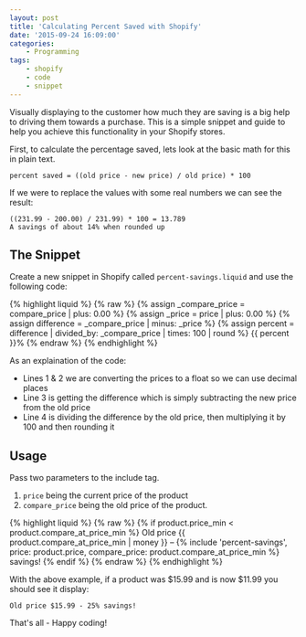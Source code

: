 ```yaml
---
layout: post
title: 'Calculating Percent Saved with Shopify'
date: '2015-09-24 16:09:00'
categories:
    - Programming
tags:
    - shopify
    - code
    - snippet
---
```


Visually displaying to the customer how much they are saving is a big help to driving them towards a purchase. This is a simple snippet and guide to help you achieve this functionality in your Shopify stores.

First, to calculate the percentage saved, lets look at the basic math for this in plain text.

    percent saved = ((old price - new price) / old price) * 100

If we were to replace the values with some real numbers we can see the result:

    ((231.99 - 200.00) / 231.99) * 100 = 13.789
    A savings of about 14% when rounded up

## The Snippet

Create a new snippet in Shopify called `percent-savings.liquid` and use the following code:

{% highlight liquid %}
{% raw %}
{% assign _compare_price  = compare_price | plus: 0.00 %}
{% assign _price          = price | plus: 0.00 %}
{% assign difference      = _compare_price | minus: _price %}
{% assign percent         = difference | divided_by: _compare_price | times: 100 | round %}
{{ percent }}%
{% endraw %}
{% endhighlight %}

As an explaination of the code:

- Lines 1 & 2 we are converting the prices to a float so we can use decimal places
- Line 3 is getting the difference which is simply subtracting the new price from the old price
- Line 4 is dividing the difference by the old price, then multiplying it by 100 and then rounding it

## Usage

Pass two parameters to the include tag.

1. `price` being the current price of the product
2. `compare_price` being the old price of the product.

{% highlight liquid %}
{% raw %}
{% if product.price_min < product.compare_at_price_min %}
  Old price {{ product.compare_at_price_min | money }} &ndash; {% include 'percent-savings', price: product.price, compare_price: product.compare_at_price_min %} savings!
{% endif %}
{% endraw %}
{% endhighlight %}

With the above example, if a product was $15.99 and is now $11.99 you should see it display:

    Old price $15.99 - 25% savings!

That's all - Happy coding!